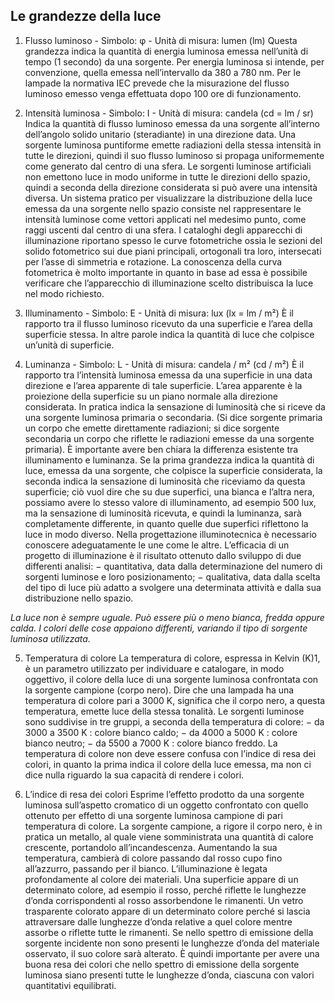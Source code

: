 Le grandezze della luce
-----------------------

1. Flusso luminoso - Simbolo: φ - Unità di misura: lumen (lm)
Questa grandezza indica la quantità di energia luminosa emessa nell’unità di tempo (1 secondo) da
una sorgente. Per energia luminosa si intende, per convenzione, quella emessa nell’intervallo da 380
a 780 nm. Per le lampade la normativa IEC prevede che la misurazione del flusso luminoso emesso
venga effettuata dopo 100 ore di funzionamento.

2. Intensità luminosa - Simbolo: I - Unità di misura: candela (cd = lm / sr)
Indica la quantità di flusso luminoso emessa da una sorgente all’interno dell’angolo solido unitario
(steradiante) in una direzione data.
Una sorgente luminosa puntiforme emette radiazioni della stessa intensità in tutte le direzioni, quindi
il suo flusso luminoso si propaga uniformemente come generato dal centro di una sfera.
Le sorgenti luminose artificiali non emettono luce in modo uniforme in tutte le direzioni dello spazio,
quindi a seconda della direzione considerata si può avere una intensità diversa. Un sistema pratico
per visualizzare la distribuzione della luce emessa da una sorgente nello spazio consiste nel rappresentare
le intensità luminose come vettori applicati nel medesimo punto, come raggi uscenti dal centro
di una sfera.
I cataloghi degli apparecchi di illuminazione riportano spesso le curve fotometriche ossia le sezioni
del solido fotometrico sui due piani principali, ortogonali tra loro, intersecati per l’asse di simmetria e
rotazione.
La conoscenza della curva fotometrica è molto importante in quanto in base ad essa è possibile verificare
che l’apparecchio di illuminazione scelto distribuisca la luce nel modo richiesto.

3. Illuminamento - Simbolo: E - Unità di misura: lux (lx = lm / m²)
È il rapporto tra il flusso luminoso ricevuto da una superficie e l’area della superficie stessa. In altre
parole indica la quantità di luce che colpisce un’unità di superficie.

4. Luminanza - Simbolo: L - Unità di misura: candela / m² (cd / m²)
È il rapporto tra l’intensità luminosa emessa da una superficie in una data direzione e l’area apparente
di tale superficie. L’area apparente è la proiezione della superficie su un piano normale alla direzione
considerata. In pratica indica la sensazione di luminosità che si riceve da una sorgente luminosa
primaria o secondaria. (Si dice sorgente primaria un corpo che emette direttamente radiazioni; si dice
sorgente secondaria un corpo che riflette le radiazioni emesse da una sorgente primaria).
È importante avere ben chiara la differenza esistente tra illuminamento e luminanza. Se la prima
grandezza indica la quantità di luce, emessa da una sorgente, che colpisce la superficie considerata, la
seconda indica la sensazione di luminosità che riceviamo da questa superficie; ciò vuol dire che su
due superfici, una bianca e l’altra nera, possiamo avere lo stesso valore di illuminamento, ad esempio
500 lux, ma la sensazione di luminosità ricevuta, e quindi la luminanza, sarà completamente differente,
in quanto quelle due superfici riflettono la luce in modo diverso. Nella progettazione illuminotecnica
è necessario conoscere adeguatamente le une come le altre. L’efficacia di un progetto di illuminazione
è il risultato ottenuto dallo sviluppo di due differenti analisi:
− quantitativa, data dalla determinazione del numero di sorgenti luminose e loro posizionamento;
− qualitativa, data dalla scelta del tipo di luce più adatto a svolgere una determinata attività e dalla
sua distribuzione nello spazio.

*La luce non è sempre uguale. Può essere più o meno bianca, fredda oppure calda.*
*I colori delle cose appaiono differenti, variando il tipo di sorgente luminosa utilizzata.*

5. Temperatura di colore
La temperatura di colore, espressa in Kelvin (K)1, è un parametro utilizzato per individuare e catalogare,
in modo oggettivo, il colore della luce di una sorgente luminosa confrontata con la sorgente
campione (corpo nero). Dire che una lampada ha una temperatura di colore pari a 3000 K, significa
che il corpo nero, a questa temperatura, emette luce della stessa tonalità.
Le sorgenti luminose sono suddivise in tre gruppi, a seconda della temperatura di colore:
− da 3000 a 3500 K : colore bianco caldo;
− da 4000 a 5000 K : colore bianco neutro;
− da 5500 a 7000 K : colore bianco freddo.
La temperatura di colore non deve essere confusa con l’indice di resa dei colori, in quanto la prima
indica il colore della luce emessa, ma non ci dice nulla riguardo la sua capacità di rendere i colori.

6. L’indice di resa dei colori
Esprime l’effetto prodotto da una sorgente luminosa sull’aspetto cromatico di un oggetto confrontato
con quello ottenuto per effetto di una sorgente luminosa campione di pari temperatura di colore.
La sorgente campione, a rigore il corpo nero, è in pratica un metallo, al quale viene somministrata
una quantità di calore crescente, portandolo all’incandescenza.
Aumentando la sua temperatura, cambierà di colore passando dal rosso cupo fino all’azzurro, passando
per il bianco. L’illuminazione è legata profondamente al colore dei materiali.
Una superficie appare di un determinato colore, ad esempio il rosso, perché riflette le lunghezze
d’onda corrispondenti al rosso assorbendone le rimanenti.
Un vetro trasparente colorato appare di un determinato colore perché si lascia attraversare dalle lunghezze
d’onda relative a quel colore mentre assorbe o riflette tutte le rimanenti.
Se nello spettro di emissione della sorgente incidente non sono presenti le lunghezze d’onda del materiale
osservato, il suo colore sarà alterato.
È quindi importante per avere una buona resa dei colori che nello spettro di emissione della sorgente
luminosa siano presenti tutte le lunghezze d’onda, ciascuna con valori quantitativi equilibrati.